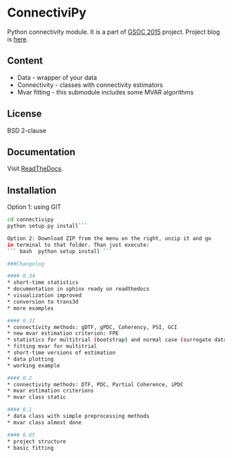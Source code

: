 ConnectiviPy
=========================
Python connectivity module.
It is a part of [GSOC 2015](http://www.google-melange.com/gsoc/project/details/google/gsoc2015/dokato/5649050225344512) project.
Project blog is [here](http://dokato.github.io/connpy-blog/).

## Content

* Data - wrapper of your data
* Connectivity - classes with connectivity estimators
* Mvar fitting - this submodule includes some MVAR algorithms

## License
BSD 2-clause

## Documentation

Visit [ReadTheDocs](http://connectivipy.readthedocs.org/).

## Installation

Option 1: using GIT

``` bash git clone https://github.com/dokato/connectivipy.git
cd connectivipy
python setup.py install```

Option 2: Download ZIP from the menu on the right, unzip it and go
in terminal to that folder. Than just execute:
``` bash  python setup install ```

###Changelog

#### 0.34
* short-time statistics
* documentation in sphinx ready on readthedocs
* visualization improved
* conversion to trans3d
* more examples

#### 0.31
* connectivity methods: gDTF, gPDC, Coherency, PSI, GCI
* new mvar estimation criterion: FPE
* statistics for multitrial (bootstrap) and normal case (surrogate data)
* fitting mvar for multitrial
* short-time versions of estimation
* data plotting
* working example

#### 0.2
* connectivity methods: DTF, PDC, Partial Coherence, iPDC
* mvar estimation criterions
* mvar class static

#### 0.1
* data class with simple preprocessing methods
* mvar class almost done

#### 0.05
* project structure
* basic fitting
